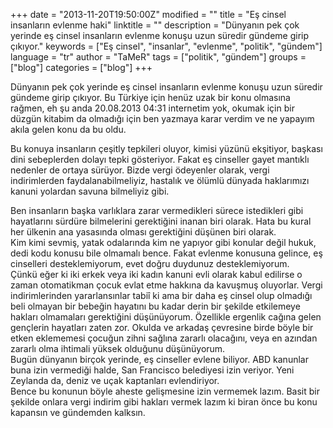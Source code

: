 +++
date = "2013-11-20T19:50:00Z"
modified = ""
title = "﻿Eş cinsel insanların evlenme haki"
linktitle = ""
description = "Dünyanın pek çok yerinde eş cinsel insanların evlenme konuşu uzun süredir gündeme girip çıkıyor."
keywords = ["Eş cinsel", "insanlar", "evlenme", "politik", "gündem"]
language = "tr"
author = "TaMeR"
tags = ["politik", "gündem"]
groups = ["blog"]
categories = ["blog"]
+++


Dünyanın pek çok yerinde eş cinsel insanların evlenme konuşu uzun süredir gündeme girip çıkıyor. 
Bu Türkiye için henüz uzak bir konu olmasına rağmen, eh şu anda 20.08.2013 04:31 internetim yok, okumak için bir düzgün kitabim da olmadığı için ben yazmaya karar verdim ve ne yapayım akıla gelen konu da bu oldu.
 
Bu konuya insanların çeşitly tepkileri oluyor, kimisi yüzünü ekşitiyor, başkası dini sebeplerden dolayı tepki gösteriyor.
Fakat eş cinseller gayet mantıklı nedenler de ortaya sürüyor.
Bizde vergi ödeyenler olarak, vergi indirimlerden faydalanabilmeliyiz, hastalık ve ölümlü dünyada haklarımızı kanuni yolardan savuna bilmeliyiz gibi.

Ben insanların başka varlıklara zarar vermedikleri sürece istedikleri gibi hayatlarını sürdüre bilmelerini gerektiğini inanan biri olarak. Hata bu kural her ülkenin ana yasasında olması gerektiğini düşünen biri olarak.  
Kim kimi sevmiş, yatak odalarında kim ne yapıyor gibi konular değil hukuk, dedi kodu konusu bile olmamalı bence. Fakat evlenme konusuna gelince, eş cinselleri desteklemiyorum, evet doğru duydunuz desteklemiyorum.  
Çünkü eğer ki iki erkek veya iki kadın kanuni evli olarak kabul edilirse o zaman otomatikman çocuk evlat etme hakkına da kavuşmuş oluyorlar. Vergi indirimlerinden yararlansınlar tabiî ki ama bir daha eş cinsel olup olmadığı beli olmayan bir bebeğin hayatını bu kadar derin bir şekilde etkilemeye hakları olmamaları gerektiğini düşünüyorum. Özellikle ergenlik cağına gelen gençlerin hayatları zaten zor. Okulda ve arkadaş çevresine birde böyle bir etken eklememesi çocuğun zihni sağlına zararlı olacağını, veya en azından zararlı olma ihtimali yüksek olduğunu düşünüyorum.  
Bugün dünyanın birçok yerinde, eş cinseller evlene biliyor. ABD kanunlar buna izin vermediği halde, San Francisco belediyesi izin veriyor. Yeni Zeylanda da, deniz ve uçak kaptanları evlendiriyor.   
Bence bu konunun böyle aheste gelişmesine izin vermemek lazım. Basit bir şekilde onlara vergi indirim gibi hakları vermek lazım ki biran önce bu konu kapansın ve gündemden kalksın.